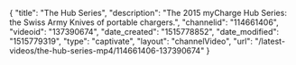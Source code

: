 {
    "title": "The Hub Series",
    "description": "The 2015 myCharge Hub Series: the Swiss Army Knives of portable chargers.",
    "channelid": "114661406",
    "videoid": "137390674",
    "date_created": "1515778852",
    "date_modified": "1515779319",
    "type": "captivate",
    "layout": "channelVideo",
    "url": "\/latest-videos\/the-hub-series-mp4\/114661406-137390674"
}